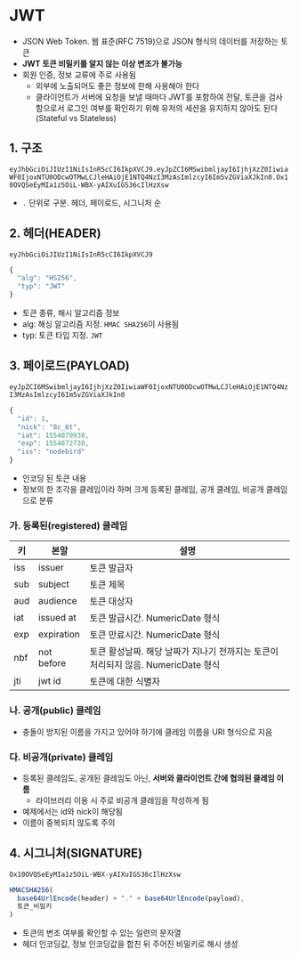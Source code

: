 
JWT
========

- JSON Web Token. 웹 표준(RFC 7519)으로 JSON 형식의 데이터를 저장하는 토큰
- **JWT 토큰 비밀키를 알지 않는 이상 변조가 불가능**
- 회원 인증, 정보 교류에 주로 사용됨
  - 외부에 노출되어도 좋은 정보에 한해 사용해야 한다
  - 클라이언트가 서버에 요청을 보낼 때마다 JWT를 포함하여 전달, 토큰을 검사함으로서 로그인 여부를 확인하기 위해 유저의 세션을 유지하지 않아도 된다(Stateful vs Stateless)

## 1. 구조

`eyJhbGciOiJIUzI1NiIsInR5cCI6IkpXVCJ9.eyJpZCI6MSwibmljayI6IjhjXzZ0IiwiaWF0IjoxNTU0ODcwOTMwLCJleHAiOjE1NTQ4NzI3MzAsImlzcyI6Im5vZGViaXJkIn0.Ox10OVQSeEyMIa1z5OiL-WBX-yAIXuIGS36cIlHzXsw`

- `.` 단위로 구분. 헤더, 페이로드, 시그니처 순

## 2. 헤더(HEADER)

`eyJhbGciOiJIUzI1NiIsInR5cCI6IkpXVCJ9`

```js
{
  "alg": "HS256",
  "typ": "JWT"
}
```

- 토큰 종류, 해시 알고리즘 정보
- alg: 해싱 알고리즘 지정. `HMAC SHA256`이 사용됨
- typ: 토큰 타입 지정. `JWT`

## 3. 페이로드(PAYLOAD)

`eyJpZCI6MSwibmljayI6IjhjXzZ0IiwiaWF0IjoxNTU0ODcwOTMwLCJleHAiOjE1NTQ4NzI3MzAsImlzcyI6Im5vZGViaXJkIn0`

```js
{
  "id": 1,
  "nick": "8c_6t",
  "iat": 1554870930,
  "exp": 1554872730,
  "iss": "nodebird"
}
```

- 인코딩 된 토큰 내용
- 정보의 한 조각을 클레임이라 하며 크게 등록된 클레임, 공개 클레임, 비공개 클레임으로 분류

### 가. 등록된(registered) 클레임

| 키 | 본말 | 설명 |
|-|-|-|
| iss | issuer | 토큰 발급자 |
| sub | subject | 토큰 제목 |
| aud | audience | 토큰 대상자 |
| iat | issued at | 토큰 발급시간. NumericDate 형식 |
| exp | expiration | 토큰 만료시간. NumericDate 형식 |
| nbf | not before | 토큰 활성날짜. 해당 날짜가 지나기 전까지는 토큰이 처리되지 않음. NumericDate 형식 |
| jti | jwt id | 토큰에 대한 식별자 |


### 나. 공개(public) 클레임

- 충돌이 방지된 이름을 가지고 있어야 하기에 클레임 이름을 URI 형식으로 지음


### 다. 비공개(private) 클레임

- 등록된 클레임도, 공개된 클레임도 아닌, **서버와 클라이언트 간에 협의된 클레임 이름**
  - 라이브러리 이용 시 주로 비공개 클레임을 작성하게 됨
- 예제에서는 id와 nick이 해당됨
- 이름이 중복되지 않도록 주의


## 4. 시그니처(SIGNATURE)

`Ox10OVQSeEyMIa1z5OiL-WBX-yAIXuIGS36cIlHzXsw`

```js
HMACSHA256(
  base64UrlEncode(header) + "." + base64UrlEncode(payload),
  토큰_비밀키
)
```

- 토큰의 변조 여부를 확인할 수 있는 일련의 문자열
- 헤더 인코딩값, 정보 인코딩값을 합친 뒤 주어진 비밀키로 해시 생성
